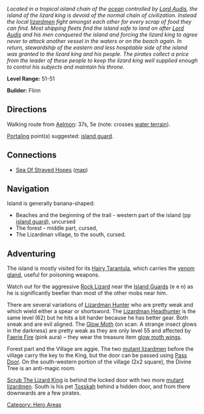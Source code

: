 *Located in a tropical island chain of the
[ocean](:Category:_Sea_Of_Strayed_Hopes "wikilink") controlled by [Lord
Audis](Lord_Audis "wikilink"), the island of the lizard king is devoid
of the normal chain of civilization. Instead the local
[lizardmen](Lizardmen "wikilink") fight amongst each other for every
scrap of food they can find. Most shipping fleets find the island safe
to land on after [Lord Audis](Lord_Audis "wikilink") and his men
conquered the island and forcing the lizard king to agree never to
attack another vessel in the waters or on the beach again. In return,
stewardship of the eastern and less hospitable side of the island was
granted to the lizard king and his people. The pirates collect a price
from the leader of these people to keep the lizard king well supplied
enough to control his subjects and maintain his throne.*

**Level Range:** 51-51

**Builder:** Flinn

## Directions

Walking route from [Aelmon](Aelmon "wikilink"): 37s, 5e (note: crosses
[water terrain](Water_Terrain "wikilink")).

[Portaling](Portal "wikilink") point(s) suggested: [island
guard](Island_Guardsman "wikilink").

## Connections

-   [Sea Of Strayed Hopes](:Category:Sea_Of_Strayed_Hopes "wikilink")
    ([map](Sea_Of_Strayed_Hopes_Map "wikilink"))

## Navigation

Island is generally banana-shaped:

-   Beaches and the beginning of the trail - western part of the island
    (pp [island guard](Island_Guardsman "wikilink")), uncursed
-   The forest - middle part, cursed,
-   The Lizardman village, to the south, cursed.

## Adventuring

The island is mostly visited for its [Hairy
Tarantula](Hairy_Tarantula "wikilink"), which carries the [venom
gland](Tarantula's_Venom_Gland "wikilink"), useful for poisoning
weapons.

Watch out for the aggressive [Rock Lizard](Rock_Lizard "wikilink") near
the [Island Guards](Island_Guardsman "wikilink") (e e n) as he is
significantly beefier than most of the other mobs near him.

There are several variations of [Lizardman
Hunter](Lizardman_Hunter_(Lizard_Island) "wikilink") who are pretty weak
and which wield either a spear or shortsword. The [Lizardman
Headhunter](Lizardman_Headhunter "wikilink") is the same level (62) but
he hits a bit harder because he has better gear. Both sneak and are evil
aligned. The [Glow Moth](Glow_Moth "wikilink") (on scan: A strange
insect glows in the darkness) are pretty weak as they are only level 55
and affected by [Faerie Fire](Faerie_Fire "wikilink") (pink aura) – they
wear the treasure item [glow moth wings](Glow_Moth_Wings "wikilink").

Forest part and the Village are aggie. The two [mutant
lizardmen](Mutant_Lizardman "wikilink") before the village carry the key
to the King, but the door can be passed using [Pass
Door](Pass_Door "wikilink"). On the south-western portion of the village
(2x2 square), the Divine Tree is an anti-magic room.

[Scrub The Lizard King](Scrub_The_Lizard_King "wikilink") is behind the
locked door with two more [mutant
lizardmen](Mutant_Lizardman "wikilink"). South is his pet
[Tosskah](Tosskah "wikilink") behind a hidden door, and from there
downwards are a few pirates.

[Category: Hero Areas](Category:_Hero_Areas "wikilink")
